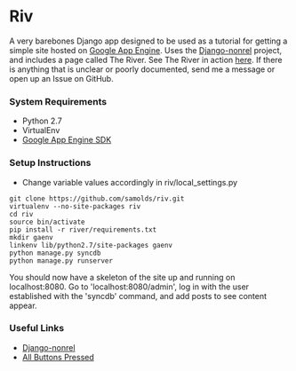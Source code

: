 # Riv
A very barebones Django app designed to be used as a tutorial for getting a simple site
hosted on [Google App Engine](http://cloud.google.com/appengine/docs/python). Uses the
[Django-nonrel](http://django-nonrel.org) project, and includes a page called The River.
See The River in action [here](http://samolds.com/river). If there is anything that is
unclear or poorly documented, send me a message or open up an Issue on GitHub.


### System Requirements
* Python 2.7
* VirtualEnv
* [Google App Engine SDK](http://developers.google.com/appengine/downloads)


### Setup Instructions

* Change variable values accordingly in riv/local_settings.py

```
git clone https://github.com/samolds/riv.git
virtualenv --no-site-packages riv
cd riv
source bin/activate
pip install -r river/requirements.txt
mkdir gaenv
linkenv lib/python2.7/site-packages gaenv
python manage.py syncdb
python manage.py runserver
```

You should now have a skeleton of the site up and running on localhost:8080. Go to 'localhost:8080/admin', log in with the user established with the 'syncdb' command, and add posts to see content appear.


### Useful Links
* [Django-nonrel](http://cloud.google.com/appengine/articles/django-nonrel)
* [All Buttons Pressed](http://www.allbuttonspressed.com/projects/djangoappengine)
